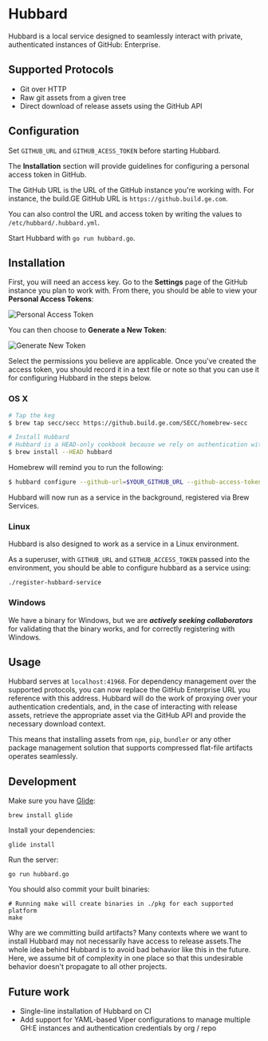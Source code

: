 # Hubbard

Hubbard is a local service designed to seamlessly interact with private, authenticated
instances of GitHub: Enterprise.

## Supported Protocols

* Git over HTTP
* Raw git assets from a given tree
* Direct download of release assets using the GitHub API

## Configuration

Set `GITHUB_URL` and `GITHUB_ACESS_TOKEN` before starting Hubbard.

The **Installation** section will provide guidelines for configuring
a personal access token in GitHub.

The GitHub URL is the URL of the GitHub instance you're working with.
For instance, the build.GE GitHub URL is `https://github.build.ge.com`.

You can also control the URL and access token by writing the values to
`/etc/hubbard/.hubbard.yml`.

Start Hubbard with `go run hubbard.go`.

## Installation
First, you will need an access key. Go to the **Settings** page of
the GitHub instance you plan to work with. From there, you should be able to
view your **Personal Access Tokens**:

![Personal Access Token](https://github.build.ge.com/SECC/hubbard/blob/master/doc/personal_access_token.png)

You can then choose to **Generate a New Token**:

![Generate New Token](https://github.build.ge.com/SECC/hubbard/blob/master/doc/generate_new_token.png)

Select the permissions you believe are applicable. Once you've created the access
token, you should record it in a text file or note so that you can use it for configuring
Hubbard in the steps below.

### OS X
```bash
# Tap the keg
$ brew tap secc/secc https://github.build.ge.com/SECC/homebrew-secc

# Install Hubbard
# Hubbard is a HEAD-only cookbook because we rely on authentication with GitHub
$ brew install --HEAD hubbard
```

Homebrew will remind you to run the following:

```bash
$ hubbard configure --github-url=$YOUR_GITHUB_URL --github-access-token=$YOUR_GITHUB_ACCESS_TOKEN
```

Hubbard will now run as a service in the background, registered via Brew Services.

### Linux
Hubbard is also designed to work as a service in a Linux environment.

As a superuser, with `GITHUB_URL` and `GITHUB_ACCESS_TOKEN` passed into the
environment, you should be able to configure hubbard as a service using:

```
./register-hubbard-service
```

### Windows
We have a binary for Windows, but we are ***actively seeking collaborators***
for validating that the binary works, and for correctly registering with Windows.

## Usage

Hubbard serves at `localhost:41968`.
For dependency management over the supported protocols, you can now replace
the GitHub Enterprise URL you reference with this address.
Hubbard will do the work of proxying over your authentication credentials,
and, in the case of interacting with release assets, retrieve the appropriate
asset via the GitHub API and provide the necessary download context.

This means that installing assets from `npm`, `pip`, `bundler` or any other package
management solution that supports compressed flat-file artifacts operates
seamlessly.

## Development

Make sure you have [Glide](https://github.com/Masterminds/glide):

```
brew install glide
```

Install your dependencies:

```
glide install
```

Run the server:

```
go run hubbard.go
```

You should also commit your built binaries:

```
# Running make will create binaries in ./pkg for each supported platform
make
```

Why are we committing build artifacts?
Many contexts where we want to install Hubbard may not necessarily have access
to release assets.The whole idea behind Hubbard is to
avoid bad behavior like this in the future. Here, we assume bit of complexity
in one place so that this undesirable behavior doesn't propagate to
all other projects.

## Future work

* Single-line installation of Hubbard on CI
* Add support for YAML-based Viper configurations to manage multiple GH:E instances and authentication credentials by org / repo

